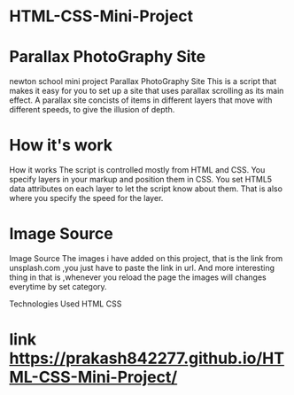 # HTML-CSS-Mini-Project
# Parallax PhotoGraphy Site</h2>
newton school mini project Parallax PhotoGraphy Site This is a script that makes it easy for you to set up a site that uses parallax scrolling as its main effect. A parallax site concists of items in different layers that move with different speeds, to give the illusion of depth.
# How it's work
How it works The script is controlled mostly from HTML and CSS. You specify layers in your markup and position them in CSS. You set HTML5 data attributes on each layer to let the script know about them. That is also where you specify the speed for the layer.
# Image Source
Image Source The images i have added on this project, that is the link from unsplash.com ,you just have to paste the link in url. And more interesting thing in that is ,whenever you reload the page the images will changes everytime by set category.

Technologies Used HTML CSS
# link https://prakash842277.github.io/HTML-CSS-Mini-Project/

